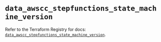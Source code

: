 # `data_awscc_stepfunctions_state_machine_version`

Refer to the Terraform Registry for docs: [`data_awscc_stepfunctions_state_machine_version`](https://registry.terraform.io/providers/hashicorp/awscc/0.70.0/docs/data-sources/stepfunctions_state_machine_version).
